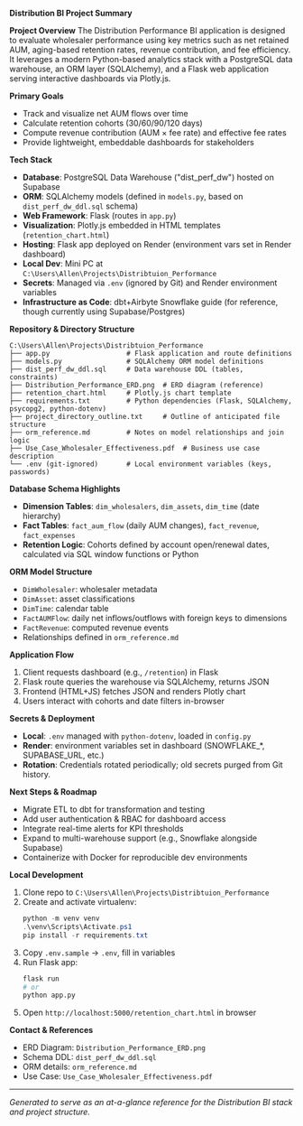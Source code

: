 **Distribution BI Project Summary**

**Project Overview** The Distribution Performance BI application is designed to evaluate wholesaler performance using key metrics such as net retained AUM, aging-based retention rates, revenue contribution, and fee efficiency. It leverages a modern Python-based analytics stack with a PostgreSQL data warehouse, an ORM layer (SQLAlchemy), and a Flask web application serving interactive dashboards via Plotly.js.

**Primary Goals**

- Track and visualize net AUM flows over time
- Calculate retention cohorts (30/60/90/120 days)
- Compute revenue contribution (AUM × fee rate) and effective fee rates
- Provide lightweight, embeddable dashboards for stakeholders

**Tech Stack**

- **Database**: PostgreSQL Data Warehouse ("dist\_perf\_dw") hosted on Supabase
- **ORM**: SQLAlchemy models (defined in `models.py`, based on `dist_perf_dw_ddl.sql` schema)
- **Web Framework**: Flask (routes in `app.py`)
- **Visualization**: Plotly.js embedded in HTML templates (`retention_chart.html`)
- **Hosting**: Flask app deployed on Render (environment vars set in Render dashboard)
- **Local Dev**: Mini PC at `C:\Users\Allen\Projects\Distribtuion_Performance`
- **Secrets**: Managed via `.env` (ignored by Git) and Render environment variables
- **Infrastructure as Code**: dbt+Airbyte Snowflake guide (for reference, though currently using Supabase/Postgres)

**Repository & Directory Structure**

```
C:\Users\Allen\Projects\Distribtuion_Performance
├── app.py                   # Flask application and route definitions
├── models.py                # SQLAlchemy ORM model definitions
├── dist_perf_dw_ddl.sql     # Data warehouse DDL (tables, constraints)
├── Distribution_Performance_ERD.png  # ERD diagram (reference)
├── retention_chart.html     # Plotly.js chart template
├── requirements.txt         # Python dependencies (Flask, SQLAlchemy, psycopg2, python-dotenv)
├── project_directory_outline.txt     # Outline of anticipated file structure
├── orm_reference.md         # Notes on model relationships and join logic
├── Use_Case_Wholesaler_Effectiveness.pdf  # Business use case description
└── .env (git-ignored)       # Local environment variables (keys, passwords)
```

**Database Schema Highlights**

- **Dimension Tables**: `dim_wholesalers`, `dim_assets`, `dim_time` (date hierarchy)
- **Fact Tables**: `fact_aum_flow` (daily AUM changes), `fact_revenue`, `fact_expenses`
- **Retention Logic**: Cohorts defined by account open/renewal dates, calculated via SQL window functions or Python

**ORM Model Structure**

- `DimWholesaler`: wholesaler metadata
- `DimAsset`: asset classifications
- `DimTime`: calendar table
- `FactAUMFlow`: daily net inflows/outflows with foreign keys to dimensions
- `FactRevenue`: computed revenue events
- Relationships defined in `orm_reference.md`

**Application Flow**

1. Client requests dashboard (e.g., `/retention`) in Flask
2. Flask route queries the warehouse via SQLAlchemy, returns JSON
3. Frontend (HTML+JS) fetches JSON and renders Plotly chart
4. Users interact with cohorts and date filters in-browser

**Secrets & Deployment**

- **Local**: `.env` managed with `python-dotenv`, loaded in `config.py`
- **Render**: environment variables set in dashboard (SNOWFLAKE\_\*, SUPABASE\_URL, etc.)
- **Rotation**: Credentials rotated periodically; old secrets purged from Git history.

**Next Steps & Roadmap**

- Migrate ETL to dbt for transformation and testing
- Add user authentication & RBAC for dashboard access
- Integrate real-time alerts for KPI thresholds
- Expand to multi-warehouse support (e.g., Snowflake alongside Supabase)
- Containerize with Docker for reproducible dev environments

**Local Development**

1. Clone repo to `C:\Users\Allen\Projects\Distribtuion_Performance`
2. Create and activate virtualenv:
   ```powershell
   python -m venv venv
   .\venv\Scripts\Activate.ps1
   pip install -r requirements.txt
   ```
3. Copy `.env.sample` → `.env`, fill in variables
4. Run Flask app:
   ```bash
   flask run
   # or
   python app.py
   ```
5. Open `http://localhost:5000/retention_chart.html` in browser

**Contact & References**

- ERD Diagram: `Distribution_Performance_ERD.png`
- Schema DDL: `dist_perf_dw_ddl.sql`
- ORM details: `orm_reference.md`
- Use Case: `Use_Case_Wholesaler_Effectiveness.pdf`

---

*Generated to serve as an at-a-glance reference for the Distribution BI stack and project structure.*

